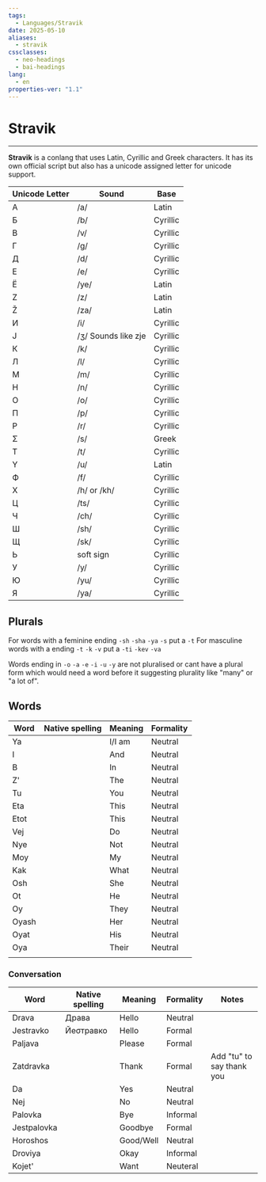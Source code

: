 ```yaml
---
tags:
  - Languages/Stravik
date: 2025-05-10
aliases:
  - stravik
cssclasses:
  - neo-headings
  - bai-headings
lang:
  - en
properties-ver: "1.1"
---
```

# Stravik

***
**Stravik** is a conlang that uses Latin, Cyrillic and Greek characters. It has its own official script but also has a unicode assigned letter for unicode support.

| Unicode Letter | Sound               | Base     |
| -------------- | ------------------- | -------- |
| A              | /a/                 | Latin    |
| Б              | /b/                 | Cyrillic |
| В              | /v/                 | Cyrillic |
| Г              | /g/                 | Cyrillic |
| Д              | /d/                 | Cyrillic |
| Е              | /e/                 | Cyrillic |
| Ë              | /ye/                | Latin    |
| Z              | /z/                 | Latin    |
| Ž              | /za/                | Latin    |
| И              | /i/                 | Cyrillic |
| J              | /ʒ/ Sounds like zje | Cyrillic |
| К              | /k/                 | Cyrillic |
| Л              | /l/                 | Cyrillic |
| М              | /m/                 | Cyrillic |
| Н              | /n/                 | Cyrillic |
| О              | /o/                 | Cyrillic |
| П              | /p/                 | Cyrillic |
| Р              | /r/                 | Cyrillic |
| Σ              | /s/                 | Greek    |
| Т              | /t/                 | Cyrillic |
| Y              | /u/                 | Latin    |
| Ф              | /f/                 | Cyrillic |
| Х              | /h/ or /kh/         | Cyrillic |
| Ц              | /ts/                | Cyrillic |
| Ч              | /ch/                | Cyrillic |
| Ш              | /sh/                | Cyrillic |
| Щ              | /sk/                | Cyrillic |
| Ь              | soft sign           | Cyrillic |
| У              | /y/                 | Cyrillic |
| Ю              | /yu/                | Cyrillic |
| Я              | /ya/                | Cyrillic |

## Plurals

For words with a feminine ending `-sh` `-sha` `-ya` `-s` put a `-t`
For masculine words with a ending `-t` `-k` `-v` put a `-ti` `-kev` `-va`

Words ending in `-o` `-a` `-e` `-i` `-u` `-y` are not pluralised or cant have a plural form which would need a word before it suggesting plurality like "many" or "a lot of".

## Words
| Word  | Native spelling | Meaning | Formality |
| ----- | --------------- | ------- | --------- |
| Ya    |                 | I/I am  | Neutral   |
| I     |                 | And     | Neutral   |
| B     |                 | In      | Neutral   |
| Z'    |                 | The     | Neutral   |
| Tu    |                 | You     | Neutral   |
| Eta   |                 | This    | Neutral   |
| Etot  |                 | This    | Neutral   |
| Vej   |                 | Do      | Neutral   |
| Nye   |                 | Not     | Neutral   |
| Moy   |                 | My      | Neutral   |
| Kak   |                 | What    | Neutral   |
| Osh   |                 | She     | Neutral   |
| Ot    |                 | He      | Neutral   |
| Oy    |                 | They    | Neutral   |
| Oyash |                 | Her     | Neutral   |
| Oyat  |                 | His     | Neutral   |
| Oya   |                 | Their   | Neutral   |
|       |                 |         |           |


### Conversation

| Word        | Native spelling | Meaning   | Formality | Notes                     |
| ----------- | --------------- | --------- | --------- | ------------------------- |
| Drava       | Драва           | Hello     | Neutral   |                           |
| Jestravko   | Йеσтравко       | Hello     | Formal    |                           |
| Paljava     |                 | Please    | Formal    |                           |
| Zatdravka   |                 | Thank     | Formal    | Add "tu" to say thank you |
| Da          |                 | Yes       | Neutral   |                           |
| Nej         |                 | No        | Neutral   |                           |
| Palovka     |                 | Bye       | Informal  |                           |
| Jestpalovka |                 | Goodbye   | Formal    |                           |
| Horoshos    |                 | Good/Well | Neutral   |                           |
| Droviya     |                 | Okay      | Informal  |                           |
| Kojet'      |                 | Want      | Neuteral  |                           |







